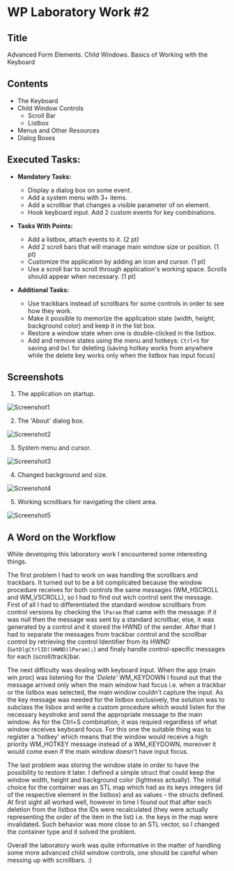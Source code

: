 # WP Laboratory Work #2

## Title

Advanced Form Elements. Child Windows. Basics of Working with the Keyboard

## Contents

  - The Keyboard
  - Child Window Controls
    - Scroll Bar
    - Listbox
  - Menus and Other Resources
  - Dialog Boxes


## Executed Tasks:
  - **Mandatory Tasks:**
    - Display a dialog box on some event.
    - Add a system menu with 3+ items.
    - Add a scrollbar that changes a visible parameter of on element.
    - Hook keyboard input. Add 2 custom events for key combinations.

  - **Tasks With Points:**
    - Add a listbox, attach events to it. (2 pt)
    - Add 2 scroll bars that will manage main window size or position. (1 pt)
    - Customize the application by adding an icon and cursor. (1 pt)
    - Use a scroll bar to scroll through application's working space. Scrolls should appear when necessary. (1 pt)

  - **Additional Tasks:**
    - Use trackbars instead of scrollbars for some controls in order to see how they work.
    - Make it possible to memorize the application state (width, height, background color) and keep it in the list box.
    - Restore a window state when one is double-clicked in the listbox.
    - Add and remove states using the menu and hotkeys: `Ctrl+S` for saving and `Del` for deleting (saving hotkey works from anywhere while the delete key works only when the listbox has input focus)


## Screenshots

1. The application on startup.

![Screenshot1](https://raw.github.com/Andreis13/WP-Labs/master/lab%232/screenshots/1.png)

2. The 'About' dialog box.

![Screenshot2](https://raw.github.com/Andreis13/WP-Labs/master/lab%232/screenshots/2.png)

3. System menu and cursor.

![Screenshot3](https://raw.github.com/Andreis13/WP-Labs/master/lab%232/screenshots/3.png)

4. Changed background and size.

![Screenshot4](https://raw.github.com/Andreis13/WP-Labs/master/lab%232/screenshots/4.png)

5. Working scrollbars for navigating the client area.

![Screenshot5](https://raw.github.com/Andreis13/WP-Labs/master/lab%232/screenshots/5.png)


## A Word on the Workflow

While developing this laboratory work I encountered some interesting things.

The first problem I had to work on was handling the scrollbars and trackbars. It turned out to be a bit complicated because the window procedure receives for both controls the same messages (WM_HSCROLL and WM_VSCROLL), so I had to find out wich control sent the message. First of all I had to differentiated the standard window scrollbars from control versions by checking the `lParam` that came with the message: if it was null then the message was sent by a standard scrollbar, else, it was generated by a control and it stored the HWND of the sender. After that I had to separate the messages from trackbar control and the scrollbar control by retrieving the control Identifier from its HWND (`GetDlgCtrlID((HWND)lParam);`) and finaly handle control-specific messages for each (scroll/track)bar.

The next difficulty was dealing with keyboard input. When the app (main win proc) was listening for the _'Delete'_ WM_KEYDOWN I found out that the message arrived only when the main window had focus i.e. when a trackbar or the listbox was selected, the main window couldn't capture the input. As the key message was needed for the listbox exclusively, the solution was to subclass the lisbox and write a custom procedure which would listen for the necessary keystroke and send the appropriate message to the main window. As for the Ctrl+S combination, it was requied regardless of what window receives keyboard focus. For this one the suitable thing was to register a 'hotkey' which means that the window would receive a high priority WM_HOTKEY message instead of a WM_KEYDOWN, moreover it would come even if the main window doesn't have input focus.

The last problem was storing the window state in order to have the possibility to restore it later. I defined a simple struct that could keep the window width, height and background color (lightness actually). The initial choice for the container was an STL map which had as its keys integers (id of the respective element in the listbox) and as values - the structs defined. At first sight all worked well, however in time I found out that after each deletion from the listbox the IDs were recalculated (they were actually representing the order of the item in the list) i.e. the keys in the map were invalidated. Such behavior was more close to an STL vector, so I changed the container type and it solved the problem.

Overall the laboratory work was quite informative in the matter of handling some more advanced child window controls, one should be careful when messing up with scrollbars. :)